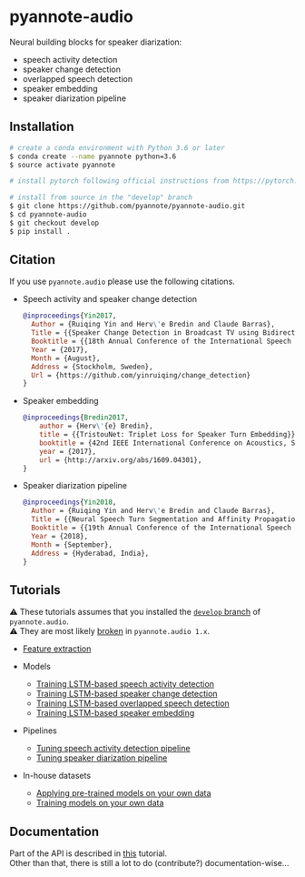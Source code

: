 # pyannote-audio

Neural building blocks for speaker diarization: 
* speech activity detection
* speaker change detection
* overlapped speech detection
* speaker embedding
* speaker diarization pipeline

## Installation

```bash
# create a conda environment with Python 3.6 or later
$ conda create --name pyannote python=3.6
$ source activate pyannote

# install pytorch following official instructions from https://pytorch.org/

# install from source in the "develop" branch
$ git clone https://github.com/pyannote/pyannote-audio.git
$ cd pyannote-audio
$ git checkout develop
$ pip install .
```

## Citation

If you use `pyannote.audio` please use the following citations.

  - Speech  activity and speaker change detection
    ```bibtex
    @inproceedings{Yin2017,
      Author = {Ruiqing Yin and Herv\'e Bredin and Claude Barras},
      Title = {{Speaker Change Detection in Broadcast TV using Bidirectional Long Short-Term Memory Networks}},
      Booktitle = {{18th Annual Conference of the International Speech Communication Association, Interspeech 2017}},
      Year = {2017},
      Month = {August},
      Address = {Stockholm, Sweden},
      Url = {https://github.com/yinruiqing/change_detection}
    }
    ```
  - Speaker embedding
    ```bibtex
    @inproceedings{Bredin2017,
        author = {Herv\'{e} Bredin},
        title = {{TristouNet: Triplet Loss for Speaker Turn Embedding}},
        booktitle = {42nd IEEE International Conference on Acoustics, Speech and Signal Processing, ICASSP 2017},
        year = {2017},
        url = {http://arxiv.org/abs/1609.04301},
    }
    ```
  - Speaker diarization pipeline
    ```bibtex
    @inproceedings{Yin2018,
      Author = {Ruiqing Yin and Herv\'e Bredin and Claude Barras},
      Title = {{Neural Speech Turn Segmentation and Affinity Propagation for Speaker Diarization}},
      Booktitle = {{19th Annual Conference of the International Speech Communication Association, Interspeech 2018}},
      Year = {2018},
      Month = {September},
      Address = {Hyderabad, India},
    }
    ```

## Tutorials

:warning: These tutorials assumes that you installed the [`develop` branch](https://github.com/pyannote/pyannote-audio/issues/145) of `pyannote.audio`.  
:warning: They are most likely [broken](https://github.com/pyannote/pyannote-audio/issues/151) in `pyannote.audio 1.x`.

  * [Feature extraction](tutorials/feature_extraction)
  * Models
    * [Training LSTM-based speech activity detection](tutorials/models/speech_activity_detection)
    * [Training LSTM-based speaker change detection](tutorials/models/speaker_change_detection)
    * [Training LSTM-based overlapped speech detection](tutorials/models/overlap_detection)
    * [Training LSTM-based speaker embedding](tutorials/models/speaker_embedding)

  * Pipelines
    * [Tuning speech activity detection pipeline](tutorials/pipelines/speech_activity_detection)
    * [Tuning speaker diarization pipeline](tutorials/pipelines/speaker_diarization)
  
  * In-house datasets 
    * [Applying pre-trained models on your own data](tutorials/own_data/pretrained)
    * [Training models on your own data](tutorials/own_data/train)

  
## Documentation

Part of the API is described in [this](tutorials/own_data/pretrained) tutorial.  
Other than that, there is still a lot to do (contribute?) documentation-wise...
